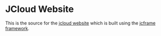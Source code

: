 # JCloud Website

This is the source for the [jcloud website](http://jcloud.com.au) which is built using the [jcframe framework](https://github.com/digitalspider/jcframe).
